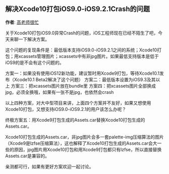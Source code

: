 解决Xcode10打包iOS9.0-iOS9.2.1Crash的问题
----------
**作者**: [高老师很忙](https://weibo.com/517082456)

关于Xcode10打包iOS9.0异常Crash的问题，iOS工程师现在已经不陌生了吧，今天来聊一下解决方案。

这个问题的复现条件是：最低版本支持iOS9.0-iOS9.2.1之间的系统；Xcode10打包；用xcassets管理图片；xcassets中有非jpg图片。如果最低支持版本是低于iOS9的是不会有这个问题的。

方案一：如果没有使用iOS12新功能，建议暂时用Xcode9打包，等待Xcode10.1发布（Xcode10.1 Beta2解决了这个问题）
方案二：最低版本设置为iOS9.3及其以上
方案三：把xcassets图片放在bundle里
方案四：把xcassets图片全部换成jpg，必须全换哦，如果有一张不是jpg，也依然会crash

以上四种方案，对大中型项目来讲，上面四个方案并不友好，如果又想使用Xcode10打包，又想支持iOS9.0-iOS9.2.1的用户该怎么办呢？

终极方案五：用Xcode9打包生成的Assets.car替换Xcode10打包生成的Assets.car。

Xcode10打包生成的Assets.car，非jpg图片会多一套palette-img压缩算法的图片（Xcode9是lzfse压缩算法），这也解释了Xcode10打包生成的Assets.car会大一些的原因，jpg图片用Xcode10打包和用Xcode9打包都只有lzfse，所以直接替换Assets.car是兼容的。

亲测都可行，如果有更好方案欢迎一起讨论。
